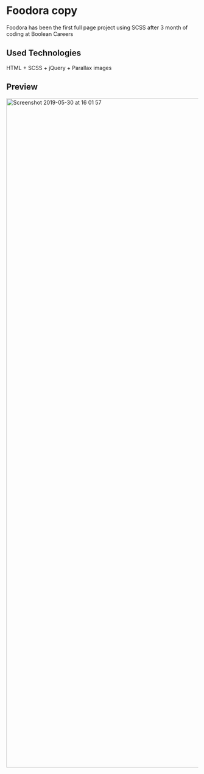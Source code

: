 # Foodora copy

Foodora has been the first full page project using SCSS after 3 month of coding at Boolean Careers

## Used Technologies

HTML + SCSS + jQuery + Parallax images

## Preview

<img width="1758" alt="Screenshot 2019-05-30 at 16 01 57" src="https://user-images.githubusercontent.com/46935239/58638125-515a1500-82f4-11e9-8ab9-96b9e09911f6.png">
